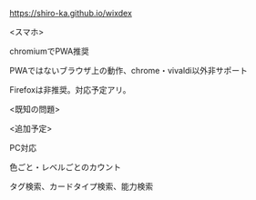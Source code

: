 https://shiro-ka.github.io/wixdex

<スマホ>

chromiumでPWA推奨

PWAではないブラウザ上の動作、chrome・vivaldi以外非サポート

Firefoxは非推奨。対応予定アリ。

<既知の問題> 



<追加予定>

PC対応

色ごと・レベルごとのカウント

タグ検索、カードタイプ検索、能力検索
